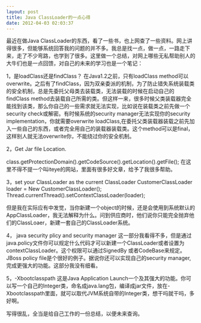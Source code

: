 ```yaml
---
layout: post
title: Java ClassLoader的一点心得
date: 2012-04-03 02:03:37
---
```




最近在做Java
ClassLoader的东西，看了一些书，也上网查了一些资料。网上讲得很多，但能够系统回答我的问题的并不多。我总是找一点，做一点，一路走下来，走了不少弯路，也学到了很多。这里做一个总结，对网上哪些无私帮助别人的大牛们也是一点回馈，对自己的未来的学习也是一个笔记：

1，是loadClass还是findClass？
在Java1.2之前，只有loadClass
method可以overwrite。之后有了findClass，因为双亲委派的机制，为了防止错失系统装载类的安全机制，总是先委托父母类去装载类，无法装载的时候在启动自己的findClass method去装载自己所需的类。但这样一来，很多时候父类装载器完全能找到该类，那么你自己的一些需求就无法实现，比如说在装载类之前先做一个security
check或解密。有时候系统的security
manager无法实现你的security implementation，你就需要overwrite
loadClass,在委托父类装载器装载之前先加入一些自己的东西，或者完全用自己的装载器装载类。这个method可以是final，这样别人就无法overwrite你，不能绕过你的安全机制。

2，Get Jar file Location.

class.getProtectionDomain().getCodeSource().getLocation().getFile();
在这里不得不提一个叫iteye的网站，里面有很多好文章，给予了我很多帮助。

3，set your ClassLoader as the current ClassLoader
CustomerClassLoader loader = New CustomerClassLoader();
Thread.currentThread().setContextClassLoader(loader);

但是我在实际应有中发觉，当你新建一个object的时候，还是会使用到系统默认的AppClassLoader，我无法解释为什么。问到供应商时，他们说你只能完全抛弃他们的ClassLoaer，新建一套自己的ClassLoader系统。


4， java security
plicy and security manager
这一部分我看得不多，但是通过java.policy文件你可以规定什么代码才可以新建一个ClassLoader或者设置为contextClassLoader。这个权限可以通过SignedBy
或者CodeBase来规定。JBoss policy file是个很好的例子。据说你还可以实现自己的security
manager, 完成更强大的功能。这部分我没有细看。

5，-Xbootclasspath
这是Java Application
Launch一个及其强大的功能。你可以写一个自己的Integer类，命名成java.lang包，编译成jar文件，放在-Xbootclasspath里面，就可以取代JVM系统自带的Integer类，想干吗就干吗，多好啊。

写得很乱，全当是给自己工作的一份总结，以便未来查询。


